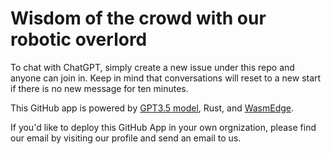 # Wisdom of the crowd with our robotic overlord

To chat with ChatGPT, simply create a new issue under this repo and anyone can join in. Keep in mind that conversations will reset to a new start if there is no new message for ten minutes.

This GitHub app is powered by [GPT3.5 model](https://openai.com/blog/introducing-chatgpt-and-whisper-apis), Rust, and [WasmEdge](https://github.com/WasmEdge/WasmEdge).


If you'd like to deploy this GitHub App in your own orgnization, please find our email by visiting our profile and send an email to us.
